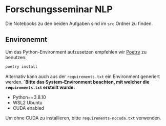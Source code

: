 # Forschungsseminar NLP

Die Notebooks zu den beiden Aufgaben sind im `src` Ordner zu finden.

## Environemnt

Um das Python-Environment aufzusetzen empfehlen wir [Poetry](https://python-poetry.org/) zu benutzen:

```sh
poetry install
```

Alternativ kann auch aus der `requirements.txt` ein Environment generiert werden. **´Bitte das System-Environment beachten, mit welcher die `requirements.txt` erstellt wurde:**

- Python==3.8.10
- WSL2 Ubuntu
- CUDA enabled

Um ohne CUDA zu installieren, bitte `requirements-nocuda.txt` verwenden.
